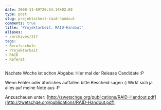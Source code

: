 ```yaml
---
date: 2008-11-09T20:54:14+02:00
type: post
slug: projektarbeit-raid-handout
comments: true
title: 'Projektarbeit: RAID-Handout'
aliases:
- /archives/317
tags:
- Berufsschule
- Projektarbeit
- RAID
- Referat
---
```


Nächste Woche ist schon Abgabe: Hier mal der Release Candidate :P

Wenn Fehler oder ähnliches auffallen bitte Bescheid sagen :) Wirkt sich ja alles auf meine Note aus :P

Anzuschauen unter: [http://zwetschge.org/publications/RAID-Handout.pdf](http://zwetschge.org/publications/RAID-Handout.pdf)
